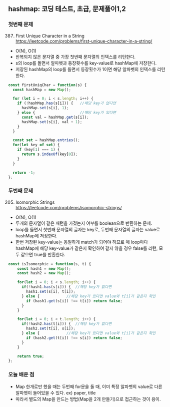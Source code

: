## hashmap: 코딩 테스트, 초급, 문제풀이1,2

### 첫번째 문제
387. First Unique Character in a String<br>
https://leetcode.com/problems/first-unique-character-in-a-string/

- O(N), O(1)
- 반복되지 않은 문자열 중 가장 첫번째 문자열의 인덱스를 리턴한다.
- s의 loop를 돌면서 알파벳과 등장횟수를 key-value로 hashMap에 저장한다.
- 저장된 hashMap의 loop를 돌면서 등장횟수가 1이면 해당 알파벳의 인덱스를 리턴한다.

```js
const firstUniqChar = function(s) {
  const hashMap = new Map();

  for (let i = 0; i < s.length; i++) {
    if (!hashMap.has(s[i])) {   //해당 key가 없다면
      hashMap.set(s[i], 1);
    } else {                    //해당 key가 있다면
      const val = hashMap.get(s[i]);
      hashMap.set(s[i], val + 1);
    }
  }

  const set = hashMap.entries();
  for(let key of set) {
    if (key[1] === 1) {
      return s.indexOf(key[0]);
    }
  }

  return -1;
};

```
### 두번째 문제
205. Isomorphic Strings<br>
https://leetcode.com/problems/isomorphic-strings/

- O(N), O(1)
- 두개의 문자열이 같은 패턴을 가졌는지 여부를 boolean으로 반환하는 문제.
- loop를 돌면서 첫번째 문자열의 글자는 key로, 두번째 문자열의 글자는 value로 hashMap에 저장한다.
- 한번 저장된 key-value는 동일하게 match가 되어야 하므로 매 loop마다 hashMap에 해당 key-value가 같은지 확인하여 같지 않을 경우 false를 리턴, 모두 같으면 true를 반환한다.

```js
const isIsomorphic = function(s, t) {
    const hash1 = new Map();
    const hash2 = new Map();

    for(let i = 0; i < s.length; i++) {
      if(!hash1.has(s[i])) {  //해당 key가 없다면
        hash1.set(s[i], t[i]);
      } else {            //해당 key가 있다면 value와 t[i]가 같은지 확인
        if (hash1.get(s[i]) !== t[i]) return false;
      }
    }

    for(let i = 0; i < t.length; i++) {
      if(!hash2.has(t[i])) {  //해당 key가 없다면
        hash2.set(t[i], s[i]);
      } else {            //해당 key가 있다면 value와 t[i]가 같은지 확인
        if (hash2.get(t[i]) !== s[i]) return false;
      }
    }

    return true;
};
```
### 오늘 배운 점
- Map 한개로만 했을 때는 두번째 for문을 돌 때, 이미 특정 알파벳의 value로 다른 알파벳이 들어있을 수 있다. ex) paper, title
- 따라서 별도의 Map을 만드는 방법(Map을 2개 만들기)으로 접근하는 것이 용이.
